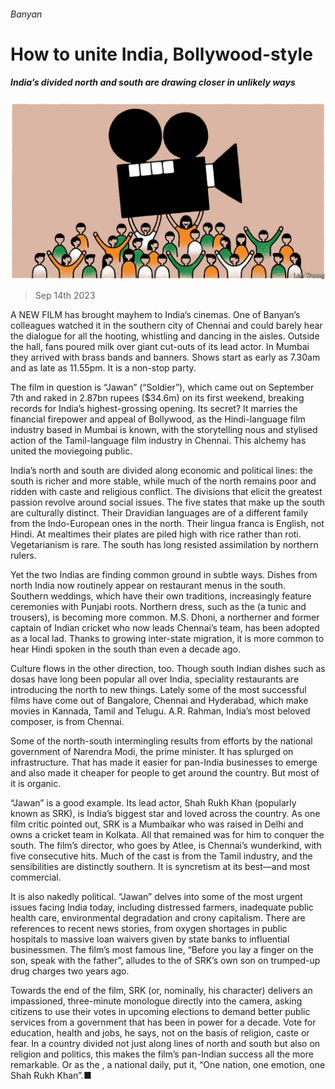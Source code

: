###### Banyan

# How to unite India, Bollywood-style 

##### India’s divided north and south are drawing closer in unlikely ways 

![image](images/20230916_ASD002.jpg) 

> Sep 14th 2023 

A NEW FILM has brought mayhem to India’s cinemas. One of Banyan’s colleagues watched it in the southern city of Chennai and could barely hear the dialogue for all the hooting, whistling and dancing in the aisles. Outside the hall, fans poured milk over giant cut-outs of its lead actor. In Mumbai they arrived with brass bands and banners. Shows start as early as 7.30am and as late as 11.55pm. It is a non-stop party. 

The film in question is “Jawan” (“Soldier”), which came out on September 7th and raked in 2.87bn rupees ($34.6m) on its first weekend, breaking records for India’s highest-grossing opening. Its secret? It marries the financial firepower and appeal of Bollywood, as the Hindi-language film industry based in Mumbai is known, with the storytelling nous and stylised action of the Tamil-language film industry in Chennai. This alchemy has united the moviegoing public.

India’s north and south are divided along economic and political lines: the south is richer and more stable, while much of the north remains poor and ridden with caste and religious conflict. The divisions that elicit the greatest passion revolve around social issues. The five states that make up the south are culturally distinct. Their Dravidian languages are of a different family from the Indo-European ones in the north. Their lingua franca is English, not Hindi. At mealtimes their plates are piled high with rice rather than roti. Vegetarianism is rare. The south has long resisted assimilation by northern rulers. 

Yet the two Indias are finding common ground in subtle ways. Dishes from north India now routinely appear on restaurant menus in the south. Southern weddings, which have their own traditions, increasingly feature ceremonies with Punjabi roots. Northern dress, such as the (a tunic and trousers), is becoming more common. M.S. Dhoni, a northerner and former captain of Indian cricket who now leads Chennai’s team, has been adopted as a local lad. Thanks to growing inter-state migration, it is more common to hear Hindi spoken in the south than even a decade ago. 

Culture flows in the other direction, too. Though south Indian dishes such as dosas have long been popular all over India, speciality restaurants are introducing the north to new things. Lately some of the most successful films have come out of Bangalore, Chennai and Hyderabad, which make movies in Kannada, Tamil and Telugu. A.R. Rahman, India’s most beloved composer, is from Chennai. 

Some of the north-south intermingling results from efforts by the national government of Narendra Modi, the prime minister. It has splurged on infrastructure. That has made it easier for pan-India businesses to emerge and also made it cheaper for people to get around the country. But most of it is organic. 

“Jawan” is a good example. Its lead actor, Shah Rukh Khan (popularly known as SRK), is India’s biggest star and loved across the country. As one film critic pointed out, SRK is a Mumbaikar who was raised in Delhi and owns a cricket team in Kolkata. All that remained was for him to conquer the south. The film’s director, who goes by Atlee, is Chennai’s wunderkind, with five consecutive hits. Much of the cast is from the Tamil industry, and the sensibilities are distinctly southern. It is syncretism at its best—and most commercial.

It is also nakedly political. “Jawan” delves into some of the most urgent issues facing India today, including distressed farmers, inadequate public health care, environmental degradation and crony capitalism. There are references to recent news stories, from oxygen shortages in public hospitals to massive loan waivers given by state banks to influential businessmen. The film’s most famous line, “Before you lay a finger on the son, speak with the father”, alludes to the  of SRK’s own son on trumped-up drug charges two years ago. 

Towards the end of the film, SRK (or, nominally, his character) delivers an impassioned, three-minute monologue directly into the camera, asking citizens to use their votes in upcoming elections to demand better public services from a government that has been in power for a decade. Vote for education, health and jobs, he says, not on the basis of religion, caste or fear. In a country divided not just along lines of north and south but also on religion and politics, this makes the film’s pan-Indian success all the more remarkable. Or as the , a national daily, put it, “One nation, one emotion, one Shah Rukh Khan”.■





